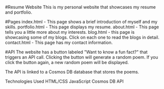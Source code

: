 #Resume Website
This is my personal website that showcases my resume and portfolio.

#Pages
index.html - This page shows a brief introduction of myself and my skills.
portfolio.html - This page displays my resume.
about.html - This page tells you a little more about my interests.
blog.html - this page is showcasing some of my blogs. Click on each one to read the blogs in detail.
contact.html - This page has my contact information.

#API
The website has a button labeled "Want to know a fun fact?" that triggers an API call. Clicking the button will generate a random poem. If you click the button again, a new random poem will be displayed.

The API is linked to a Cosmos DB database that stores the poems.

Technologies Used
HTML/CSS
JavaScript
Cosmos DB
API












